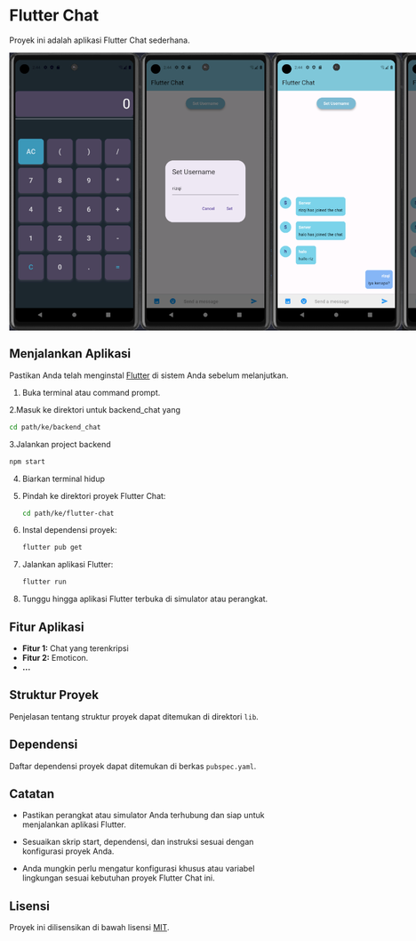 
# Flutter Chat

Proyek ini adalah aplikasi Flutter Chat sederhana.

<div style="display: flex; ">
  <img src="foto/1.png" alt="Screenshot Aplikasi 1" style="width: 300px; height: 500px;"/>
  <img src="foto/2.png" alt="Screenshot Aplikasi 2" style="width: 300px; height: 500px;"/>
  <img src="foto/3.png" alt="Screenshot Aplikasi 3" style="width: 300px; height: 500px;"/>
  <img src="foto/4.png" alt="Screenshot Aplikasi 4" style="width: 300px; height: 500px;"/>
  <img src="foto/5.png" alt="Screenshot Aplikasi 5" style="width: 300px; height: 500px;"/>
  <img src="foto/6.png" alt="Screenshot Aplikasi 6" style="width: 300px; height: 500px;"/>
</div>


## Menjalankan Aplikasi

Pastikan Anda telah menginstal [Flutter](https://flutter.dev/docs/get-started/install) di sistem Anda sebelum melanjutkan.

1. Buka terminal atau command prompt.

2.Masuk ke direktori untuk backend_chat yang
   ```bash
   cd path/ke/backend_chat
   ```

3.Jalankan project backend
   ```bash
   npm start
   ```
4. Biarkan terminal hidup
   
5. Pindah ke direktori proyek Flutter Chat:

   ```bash
   cd path/ke/flutter-chat
   ```

6. Instal dependensi proyek:

   ```bash
   flutter pub get
   ```

7. Jalankan aplikasi Flutter:

   ```bash
   flutter run
   ```

8. Tunggu hingga aplikasi Flutter terbuka di simulator atau perangkat.

## Fitur Aplikasi

- **Fitur 1:** Chat yang terenkripsi
- **Fitur 2:** Emoticon.
- **...**

## Struktur Proyek

Penjelasan tentang struktur proyek dapat ditemukan di direktori `lib`.

## Dependensi

Daftar dependensi proyek dapat ditemukan di berkas `pubspec.yaml`.

## Catatan

- Pastikan perangkat atau simulator Anda terhubung dan siap untuk menjalankan aplikasi Flutter.

- Sesuaikan skrip start, dependensi, dan instruksi sesuai dengan konfigurasi proyek Anda.

- Anda mungkin perlu mengatur konfigurasi khusus atau variabel lingkungan sesuai kebutuhan proyek Flutter Chat ini.

## Lisensi

Proyek ini dilisensikan di bawah lisensi [MIT](LICENSE).

